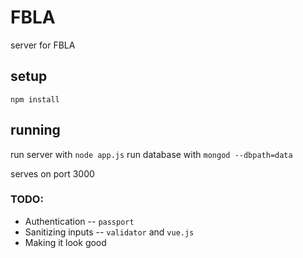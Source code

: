 # FBLA
server for FBLA

## setup
```
npm install
```

## running
run server with ```node app.js```
run database with ```mongod --dbpath=data```

serves on port 3000

### TODO:
- Authentication -- ```passport```
- Sanitizing inputs -- ```validator``` and ```vue.js```
- Making it look good
